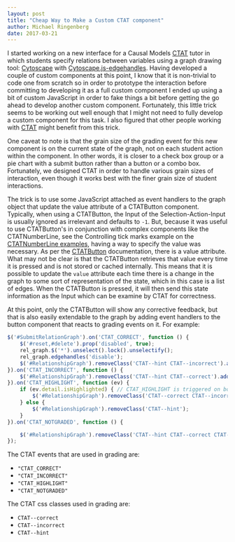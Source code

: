 ```yaml
---
layout: post
title: "Cheap Way to Make a Custom CTAT component"
author: Michael Ringenberg
date: 2017-03-21
---
```

I started working on a new interface for a Causal Models
[CTAT](https://github.com/CMUCTAT/CTAT/) tutor in which
students specify relations between variables using a graph drawing tool:
[Cytoscape](http://js.cytoscape.org/) with
[Cytoscape.js-edgehandles](https://github.com/cytoscape/cytoscape.js-edgehandles).
Having developed a couple of custom components at this point, I know
that it is non-trivial to code one from scratch so in order to
prototype the interaction before committing to developing it as a full
custom component I ended up using a bit of custom JavaScript in order
to fake things a bit before getting the go ahead to develop another
custom component. Fortunately, this little trick seems to be working
out well enough that I might not need to fully develop a custom
component for this task. I also figured that other people working with
[CTAT](https://github.com/CMUCTAT/CTAT/) might benefit from this trick.

One caveat to note is that the grain size of the grading event for
this new component is on the current state of the graph, not on each
student action within the component. In other words, it is closer to a
check box group or a pie chart with a submit button rather than a
button or a combo box. Fortunately, we designed CTAT in order to
handle various grain sizes of interaction, even though it works best
with the finer grain size of student interactions.

The trick is to use some JavaScript attached as event handlers to the
graph object that update the value attribute of a CTATButton
component. Typically, when using a CTATButton, the Input of the
Selection-Action-Input is usually ignored as irrelevant and defaults
to `-1`.  But, because it was useful to use CTATButton's in
conjunction with complex components like the CTATNumberLine, see the
Controlling tick marks example on the
[CTATNumberLine examples](https://cdn.rawgit.com/CMUCTAT/CTAT/latest/Examples/CTATNumberLine.html),
having a way to specify the value was necessary. As per the
[CTATButton](https://github.com/CMUCTAT/CTAT/wiki/CTATButton)
documentation, there is a value attribute. What may not be clear is
that the CTATButton retrieves that value every time it is pressed and
is not stored or cached internally. This means that it is possible to
update the `value` attribute each time there is a change in the graph
to some sort of representation of the state, which in this case is a
list of edges.  When the CTATButton is pressed, it will then send this
state information as the Input which can be examine by CTAT for
correctness.

At this point, only the CTATButton will show any corrective feedback,
but that is also easily extendable to the graph by adding event
handlers to the button component that reacts to grading events on it.
For example:
```javascript
$('#SubmitRelationGraph').on('CTAT_CORRECT', function () {
    $('#reset,#delete').prop('disabled', true);
    rel_graph.$('*').unselect().lock().unselectify();
    rel_graph.edgehandles('disable');
    $('#RelationshipGraph').removeClass('CTAT--hint CTAT--incorrect').addClass('CTAT--correct');
}).on('CTAT_INCORRECT', function () {
    $('#RelationshipGraph').removeClass('CTAT--hint CTAT--correct').addClass('CTAT--incorrect');
}).on('CTAT_HIGHLIGHT', function (ev) {
    if (ev.detail.isHighlighted) { // CTAT_HIGHLIGHT is triggered on both highlight and unhighlight, therefore check which it is.
        $('#RelationshipGraph').removeClass('CTAT--correct CTAT--incorrect').addClass('CTAT--hint');
    } else {
        $('#RelationshipGraph').removeClass('CTAT--hint');
    }
}).on('CTAT_NOTGRADED', function () {

    $('#RelationshipGraph').removeClass('CTAT--hint CTAT--correct CTAT--incorrect');
});
```

The CTAT events that are used in grading are:
* ```"CTAT_CORRECT"```
* ```"CTAT_INCORRECT"```
* ```"CTAT_HIGHLIGHT"```
* ```"CTAT_NOTGRADED"```

The CTAT css classes used in grading are:
* ```CTAT--correct```
* ```CTAT--incorrect```
* ```CTAT--hint```
